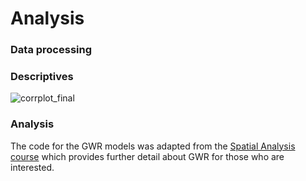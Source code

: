# Analysis

### Data processing

### Descriptives

![corrplot_final](https://user-images.githubusercontent.com/57355504/101774269-c6abc600-3ae5-11eb-9fda-07eff5288653.jpg)

### Analysis
The code for the GWR models was adapted from the [Spatial Analysis course](https://gdsl-ul.github.io/san/geographically-weighted-regression.html) which provides further detail about GWR for those who are interested.
